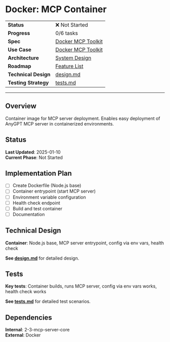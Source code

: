 # Docker: MCP Container

| | |
|---|---|
| **Status** | ❌ Not Started |
| **Progress** | 0/6 tasks |
| **Spec** | [Docker MCP Toolkit](../../../../products/anygpt/specs/anygpt/docker-mcp-toolkit.md) |
| **Use Case** | [Docker MCP Toolkit](../../../../products/anygpt/cases/docker-mcp-toolkit.md) |
| **Architecture** | [System Design](../../architecture.md) |
| **Roadmap** | [Feature List](../../roadmap.md) |
| **Technical Design** | [design.md](./design.md) |
| **Testing Strategy** | [tests.md](./tests.md) |

---

## Overview

Container image for MCP server deployment. Enables easy deployment of AnyGPT MCP server in containerized environments.

## Status

**Last Updated**: 2025-01-10  
**Current Phase**: Not Started

## Implementation Plan

- [ ] Create Dockerfile (Node.js base)
- [ ] Container entrypoint (start MCP server)
- [ ] Environment variable configuration
- [ ] Health check endpoint
- [ ] Build and test container
- [ ] Documentation

## Technical Design

**Container**: Node.js base, MCP server entrypoint, config via env vars, health check

**See [design.md](./design.md)** for detailed design.

## Tests

**Key tests**: Container builds, runs MCP server, config via env vars works, health check works

**See [tests.md](./tests.md)** for detailed test scenarios.

## Dependencies

**Internal**: 2-3-mcp-server-core  
**External**: Docker
